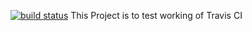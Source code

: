 [![build status](https://img.shields.io/travis/kumardeepakr3/testTravisCI.svg?style=flat-square)](https://travis-ci.org/mzabriskie/axios)
This Project is to test working of Travis CI
